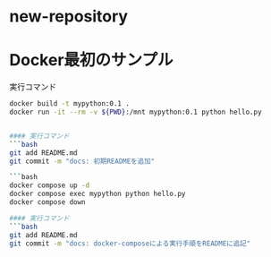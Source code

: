 # new-repository
# Docker最初のサンプル

実行コマンド

```bash
docker build -t mypython:0.1 .
docker run -it --rm -v ${PWD}:/mnt mypython:0.1 python hello.py


#### 実行コマンド
```bash
git add README.md
git commit -m "docs: 初期READMEを追加"

```bash
docker compose up -d
docker compose exec mypython python hello.py
docker compose down

#### 実行コマンド
```bash
git add README.md
git commit -m "docs: docker-composeによる実行手順をREADMEに追記"